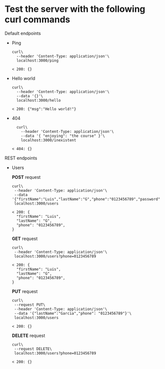 Test the server with the following curl commands
==

Default endpoints

- Ping
  ```
  curl\
    --header 'Content-Type: application/json'\
    localhost:3000/ping
  ```
  `< 200: {}`


- Hello world
  ```
  curl\
    --header 'Content-Type: application/json'\
    --data '{}'\
    localhost:3000/hello
  ```
  `< 200: {"msg":"Hello world!"}`

- 404
  ```
    curl\
      --header 'Content-Type: application/json'\
      --data '{ "enjoying": "the course" }'\
      localhost:3000/inexistent
  ```
  `< 404: {}`

REST endpoints

+ Users

  **POST** request
  ```
  curl\
   --header 'Content-Type: application/json'\
   --data '{"firstName":"Luis","lastName":"G","phone":"0123456789","password":"hello","tosAgreement":true}'\
   localhost:3000/users
  ```
  ```
  < 200: {
    "firstName": "Luis",
    "lastName": "G",
    "phone": "0123456789",
  }

  ```

  **GET** request
  ```
  curl\
   --header 'Content-Type: application/json'\
   localhost:3000/users?phone=0123456789
  ```
  ```
  < 200: {
    "firstName": "Luis",
    "lastName": "G",
    "phone": "0123456789",
  }
  ```

  **PUT** request
  ```
  curl\
   --request PUT\
   --header 'Content-Type: application/json'\
   --data '{"lastName":"Garcia","phone": "0123456789"}'\
   localhost:3000/users
  ```
  ```
  < 200: {}
  ```

  **DELETE** request
  ```
  curl\
   --request DELETE\
   localhost:3000/users?phone=0123456789
  ```
  `< 200: {}`
